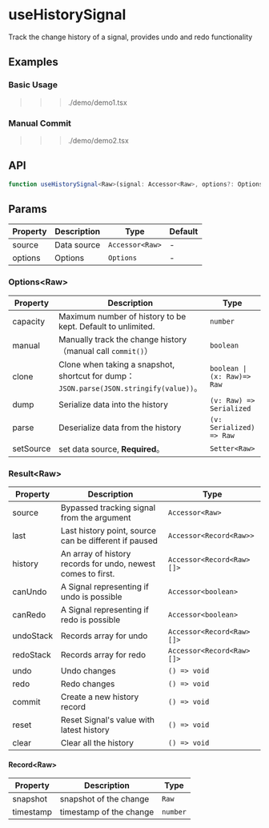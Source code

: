# useHistorySignal

Track the change history of a signal, provides undo and redo functionality

## Examples

### Basic Usage

>>> ./demo/demo1.tsx

### Manual Commit

>>> ./demo/demo2.tsx

## API

```typescript
function useHistorySignal<Raw>(signal: Accessor<Raw>, options?: Options): Result<Raw>
```

## Params

| Property | Description | Type                          | Default |
| -------- | ----------- | ----------------------------- | ------- |
| source   | Data source | `Accessor<Raw>`               | -       |
| options  | Options     | `Options`                     | -       |

### Options\<Raw\>

| Property  | Description                                                  | Type            | Default |
| --------- | ------------------------------------------------------------ | --------------- | ------- |
| capacity  | Maximum number of history to be kept. Default to unlimited.  | `number`        | -       |
| manual    | Manually track the change history（manual call `commit()`）  | `boolean`       | `false` |
| clone     | Clone when taking a snapshot, shortcut for dump：`JSON.parse(JSON.stringify(value))`。 | `boolean \| (x: Raw)=> Raw` | `false` |
| dump      | Serialize data into the history             | `(v: Raw) => Serialized` | `(x: Raw) => x` |
| parse     | Deserialize data from the history    | `(v: Serialized) => Raw` | `(x: Serialized) => x` |
| setSource | set data source, __Required__。                              | `Setter<Raw>`   | -       |

### Result\<Raw\>

| Property      | Description                                              | Type                        |
| --------- | ------------------------------------------------------------ | --------------------------- |
| source    | Bypassed tracking signal from the argument                   | `Accessor<Raw>`             |
| last      | Last history point, source can be different if paused        | `Accessor<Record<Raw>>`     |
| history   | An array of history records for undo, newest comes to first. | `Accessor<Record<Raw>[]>`   |
| canUndo   | A Signal representing if undo is possible                    | `Accessor<boolean>`         |
| canRedo   | A Signal representing if redo is possible                    | `Accessor<boolean>`         |
| undoStack | Records array for undo                                       | `Accessor<Record<Raw>[]>`   |
| redoStack | Records array for redo                                       | `Accessor<Record<Raw>[]>`   |
| undo      | Undo changes                                                 | `() => void`                |
| redo      | Redo changes                                                 | `() => void`                |
| commit    | Create a new history record                                  | `() => void`                |
| reset     | Reset Signal's value with latest history                     | `() => void`                |
| clear     | Clear all the history                                        | `() => void`                |

#### Record\<Raw\>

| Property      | Description                                 | Type                        |
| --------- | ----------------------------------------------- | --------------------------- |
| snapshot  | snapshot of the change                          | `Raw`                       |
| timestamp | timestamp of the change                         | `number`                    |
